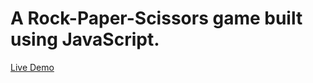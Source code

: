 # A Rock-Paper-Scissors game built using JavaScript.

[Live Demo](https://qcdavida.github.io/Rock-Paper-Scissors/)

